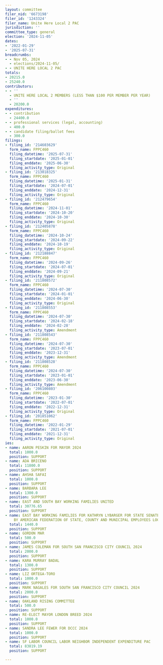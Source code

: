 ```yaml
---
layout: committee
filer_nid: '6673198'
filer_id: '1243324'
filer_name: Unite Here Local 2 PAC
jurisdiction: ''
committee_type: general
election: '2024-11-05'
dates:
- '2022-01-29'
- '2025-07-31'
breadcrumbs:
- - Nov 05, 2024
  - elections/2024-11-05/
- - UNITE HERE LOCAL 2 PAC
totals:
- 20215.0
- 25240.0
contributors:
- - ''
  - UNITE HERE LOCAL 2 MEMBERS (LESS THAN $100 PER MEMBER PER YEAR)
  - ''
  - 20200.0
expenditures:
- - contribution
  - 24400.0
- - professional services (legal, accounting)
  - 400.0
- - candidate filing/ballot fees
  - 300.0
filings:
- filing_id: '214603629'
  form_name: FPPC460
  filing_datetime: '2025-07-31'
  filing_startdate: '2025-01-01'
  filing_enddate: '2025-06-30'
  filing_activity_type: Original
- filing_id: '213018325'
  form_name: FPPC460
  filing_datetime: '2025-01-31'
  filing_startdate: '2024-07-01'
  filing_enddate: '2024-12-31'
  filing_activity_type: Original
- filing_id: '212479654'
  form_name: FPPC460
  filing_datetime: '2024-11-01'
  filing_startdate: '2024-10-20'
  filing_enddate: '2024-10-30'
  filing_activity_type: Original
- filing_id: '212405878'
  form_name: FPPC460
  filing_datetime: '2024-10-24'
  filing_startdate: '2024-09-22'
  filing_enddate: '2024-10-19'
  filing_activity_type: Original
- filing_id: '212188847'
  form_name: FPPC460
  filing_datetime: '2024-09-26'
  filing_startdate: '2024-07-01'
  filing_enddate: '2024-09-21'
  filing_activity_type: Original
- filing_id: '211808572'
  form_name: FPPC460
  filing_datetime: '2024-07-30'
  filing_startdate: '2024-01-01'
  filing_enddate: '2024-06-30'
  filing_activity_type: Original
- filing_id: '211808553'
  form_name: FPPC460
  filing_datetime: '2024-07-30'
  filing_startdate: '2024-02-18'
  filing_enddate: '2024-02-28'
  filing_activity_type: Amendment
- filing_id: '211808543'
  form_name: FPPC460
  filing_datetime: '2024-07-30'
  filing_startdate: '2023-07-01'
  filing_enddate: '2023-12-31'
  filing_activity_type: Amendment
- filing_id: '211808528'
  form_name: FPPC460
  filing_datetime: '2024-07-30'
  filing_startdate: '2023-01-01'
  filing_enddate: '2023-06-30'
  filing_activity_type: Amendment
- filing_id: '206100803'
  form_name: FPPC460
  filing_datetime: '2023-01-30'
  filing_startdate: '2022-07-01'
  filing_enddate: '2022-12-31'
  filing_activity_type: Original
- filing_id: '201851062'
  form_name: FPPC460
  filing_datetime: '2022-01-29'
  filing_startdate: '2021-07-01'
  filing_enddate: '2021-12-31'
  filing_activity_type: Original
ies:
- name: AARON PESKIN FOR MAYOR 2024
  total: 1000.0
  position: SUPPORT
- name: ADA BRICENO
  total: 11800.0
  position: SUPPORT
- name: AHSHA SAFAI
  total: 1000.0
  position: SUPPORT
- name: BARBARA LEE
  total: 1300.0
  position: SUPPORT
- name: EAST AND SOUTH BAY WORKING FAMILIES UNITED
  total: 30776.65
  position: SUPPORT
- name: EAST BAY WORKING FAMILIES FOR KATHRYN LYBARGER FOR STATE SENATE 2024, SPONSORED
    BY AMERICAN FEDERATION OF STATE, COUNTY AND MUNICIPAL EMPLOYEES LOCAL 3299
  total: 1440.0
  position: SUPPORT
- name: GORDON MAR
  total: 500.0
  position: SUPPORT
- name: JAMES COLEMAN FOR SOUTH SAN FRANCISCO CITY COUNCIL 2024
  total: 2000.0
  position: SUPPORT
- name: KARA MURRAY BADAL
  total: 1300.0
  position: SUPPORT
- name: LIZ ORTEGA-TORO
  total: 1000.0
  position: SUPPORT
- name: MARK NAGALES FOR SOUTH SAN FRANCISCO CITY COUNCIL 2024
  total: 2000.0
  position: SUPPORT
- name: OAKLAND RISING COMMITTEE
  total: 500.0
  position: SUPPORT
- name: RE-ELECT MAYOR LONDON BREED 2024
  total: 1000.0
  position: SUPPORT
- name: SANDRA LEE FEWER FOR DCCC 2024
  total: 1000.0
  position: SUPPORT
- name: SF LABOR COUNCIL LABOR NEIGHBOR INDEPENDENT EXPENDITURE PAC
  total: 83819.19
  position: SUPPORT

---
```


